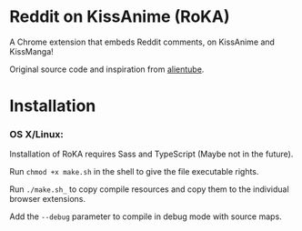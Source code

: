 Reddit on KissAnime (RoKA)
=========

A Chrome extension that embeds Reddit comments, on KissAnime and KissManga!

Original source code and inspiration from [alientube](https://github.com/xlexi/alientube/).

# Installation
### OS X/Linux:
Installation of RoKA requires Sass and TypeScript (Maybe not in the future).

Run ```chmod +x make.sh``` in the shell  to give the file executable rights.

Run `./make.sh_` to copy compile resources and copy them to the individual browser extensions.

Add the `--debug` parameter to compile in debug mode with source maps.
